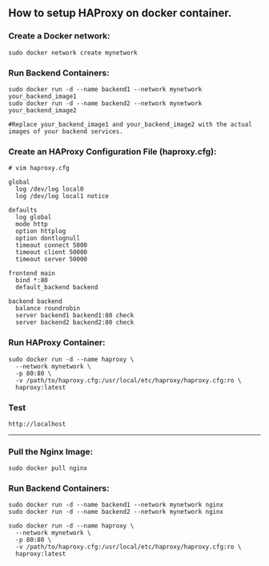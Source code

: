## How to setup HAProxy on docker container.

### Create a Docker network:

```
sudo docker network create mynetwork
```

### Run Backend Containers:

```
sudo docker run -d --name backend1 --network mynetwork your_backend_image1
sudo docker run -d --name backend2 --network mynetwork your_backend_image2

#Replace your_backend_image1 and your_backend_image2 with the actual images of your backend services.
```

### Create an HAProxy Configuration File (haproxy.cfg):

```
# vim haproxy.cfg

global
  log /dev/log local0
  log /dev/log local1 notice

defaults
  log global
  mode http
  option httplog
  option dontlognull
  timeout connect 5000
  timeout client 50000
  timeout server 50000

frontend main
  bind *:80
  default_backend backend

backend backend
  balance roundrobin
  server backend1 backend1:80 check
  server backend2 backend2:80 check
```

### Run HAProxy Container:

```
sudo docker run -d --name haproxy \
  --network mynetwork \
  -p 80:80 \
  -v /path/to/haproxy.cfg:/usr/local/etc/haproxy/haproxy.cfg:ro \
  haproxy:latest
```


### Test

```
http://localhost
```



------------------------------------------------------------------------------------------------------


### Pull the Nginx Image:


```
sudo docker pull nginx
```


### Run Backend Containers:
```
sudo docker run -d --name backend1 --network mynetwork nginx
sudo docker run -d --name backend2 --network mynetwork nginx

```

 

```
sudo docker run -d --name haproxy \
  --network mynetwork \
  -p 80:80 \
  -v /path/to/haproxy.cfg:/usr/local/etc/haproxy/haproxy.cfg:ro \
  haproxy:latest
```


 








